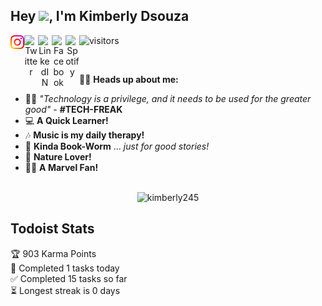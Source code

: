 ## Hey <img src="https://media.giphy.com/media/hvRJCLFzcasrR4ia7z/giphy.gif" width="25px">, I'm Kimberly Dsouza

<div align="center">

<a href="https://www.instagram.com/kimberly__dsouza/">
  <img align="left" title="Instagram - @kimberly__dsouza" alt="Instagram" width="22px" src="https://raw.githubusercontent.com/brainifii/brainifii/master/Static/instagram.svg" />
</a>

<a href="https://twitter.com/kimberlydsouz5">
  <img align="left" title="Twitter - @kimberlydsouz5" alt="Twitter" width="22px" src="https://raw.githubusercontent.com/peterthehan/peterthehan/master/assets/twitter.svg" />
</a>

<a href="https://www.linkedin.com/in/kimberly-dsouza-83421b205/">
  <img align="left" title="LinkedIN - kimberly-d'souza" alt="LinkedIN" width="22px" src="https://raw.githubusercontent.com/peterthehan/peterthehan/master/assets/linkedin.svg" />
</a>

<a href="https://www.facebook.com/kimberly.dsouza245/">
    <img align="left" title="Facebook - Kimberly Dsouza" alt="Facebook" title="Facebook" width="22px" src="https://raw.githubusercontent.com/peterthehan/peterthehan/master/assets/facebook.svg">
</a>

<a href="https://open.spotify.com/user/wpl3zakny4yfnmobf9vzjafg2?si=134561e8b33b422a">
  <img align="left" title="Spotify - Kimberly Dsouza" alt="Spotify" width="22px" src="https://raw.githubusercontent.com/peterthehan/peterthehan/master/assets/spotify.svg" />
</a>

</div>

![visitors](https://visitor-badge.glitch.me/badge?page_id=kimberly245.kimberly245)

</br>

💁‍♀️ **Heads up about me:**
</br>
* 👩‍💻 *"Technology is a privilege, and it needs to be used for the greater good"* - **#TECH-FREAK**
* 💻 **A Quick Learner!**
* 🎶 **Music is my daily therapy!**
* 📘 **Kinda Book-Worm** ... *just for good stories!* 
* 🌱 **Nature Lover!**
* 🦸‍♀️ **A Marvel Fan!**

<p align="center">
</br>
<img src="https://github-readme-stats.vercel.app/api?username=kimberly245&show_icons=true&bg_color=0D1117&text_color=D9D9D9&border_radius=30&include_all_commits=true&count_private=true&custom_title=My GitHub Stats" alt="kimberly245" />
</p>

## Todoist Stats

<!-- TODO-IST:START -->
🏆  903 Karma Points           
🌸  Completed 1 tasks today           
✅  Completed 15 tasks so far           
⏳  Longest streak is 0 days
<!-- TODO-IST:END -->